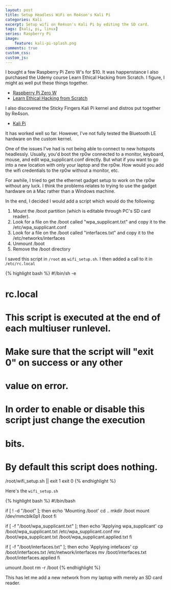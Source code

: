 ```yaml
---
layout: post
title: Setup Headless WiFi on Re4son's Kali Pi
categories: Kali
excerpt: Setup wifi on Re4son's Kali Pi by editing the SD card.
tags: [kali, pi, linux]
series: Raspberry Pi
image: 
    feature: kali-pi-splash.png
comments: true
custom_css:
custom_js: 
---
```


I bought a few Raspberry Pi Zero W's for $10.  It was happenstance I also purchased the Udemy course Learn Ethical Hacking from Scratch.  I figure, I might as well put these things together.

* [Raspberry Pi Zero W](https://www.raspberrypi.org/products/raspberry-pi-zero-w/)
* [Learn Ethical Hacking from Scratch](https://www.udemy.com/learn-ethical-hacking-from-scratch/)

I also discovered the Sticky Fingers Kali Pi kernel and distros put together by Re4son.

* [Kali Pi](https://whitedome.com.au/re4son/sticky-fingers-kali-pi/)

It has worked well so far.  However, I've not fully tested the Bluetooth LE hardware on the custom kernel.

One of the issues I've had is not being able to connect to new hotspots headlessly.  Usually, you'd boot the rp0w connected to a monitor, keyboard, mouse, and edit wpa_supplicant.conf directly.  But what if you want to go into a new location with only your laptop and the rp0w.  How would you add the wifi credentials to the rp0w without a monitor, etc.

For awhile, I tried to get the ethernet gadget setup to work on the rp0w without any luck.  I think the problems relates to trying to use the gadget hardware on a Mac rather than a Windows machine.

In the end, I decided I would add a script which would do the following:

1. Mount the /boot partition (which is editable through PC's SD card reader).
2. Look for a file on the /boot called "wpa_supplicant.txt" and copy it to the /etc/wpa_supplicant.conf 
3. Look for a file on the /boot called "interfaces.txt" and copy it to the /etc/networks/interfaces
4. Unmount /boot
5. Remove the /boot directory

I saved this script in `/root` as `wifi_setup.sh`.  I then added a call to it in `/etc/rc.local`

{% highlight bash %}
#!/bin/sh -e
#
# rc.local
#
# This script is executed at the end of each multiuser runlevel.
# Make sure that the script will "exit 0" on success or any other
# value on error.
#
# In order to enable or disable this script just change the execution
# bits.
#
# By default this script does nothing.
/root/wifi_setup.sh || exit 1
exit 0
{% endhighlight %}

Here's the `wifi_setup.sh`

{% highlight bash %}
#!/bin/bash

if [ ! -d "/boot" ]; then
        echo 'Mounting /boot'
        cd ..
        mkdir /boot
        mount /dev/mmcblk0p1 /boot
fi

if [ -f "/boot/wpa_supplicant.txt" ]; then
        echo 'Applying wpa_supplicant'
        cp /boot/wpa_supplicant.txt /etc/wpa_supplicant.conf
        mv /boot/wpa_supplicant.txt /boot/wpa_supplicant.applied.txt
fi

if [ -f "/boot/interfaces.txt" ]; then
        echo 'Applying intefaces'
        cp /boot/interfaces.txt /etc/network/interfaces
        mv /boot/interfaces.txt /boot/interfaces.applied
fi

umount /boot
rm -r /boot
{% endhighlight %}

This has let me add a new network from my laptop with merely an SD card reader.